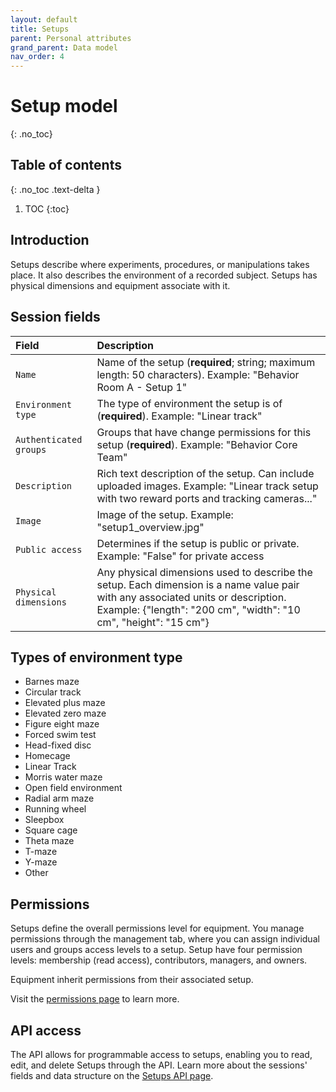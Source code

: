 ```yaml
---
layout: default
title: Setups
parent: Personal attributes
grand_parent: Data model
nav_order: 4
---
```


# Setup model
{: .no_toc}

## Table of contents
{: .no_toc .text-delta }

1. TOC
{:toc}

## Introduction 

Setups describe where experiments, procedures, or manipulations takes place. It also describes the environment of a recorded subject. Setups has physical dimensions and equipment associate with it.

## Session fields

| Field                | Description |
|:---------------------|:------------|
| `Name`                 | Name of the setup (**required**; string; maximum length: 50 characters). Example: "Behavior Room A - Setup 1" |
| `Environment type`     | The type of environment the setup is of (**required**). Example: "Linear track"|
| `Authenticated groups` | Groups that have change permissions for this setup (**required**). Example: "Behavior Core Team" |
| `Description`          | Rich text description of the setup. Can include uploaded images. Example: "Linear track setup with two reward ports and tracking cameras..." |
| `Image`				   | Image of the setup. Example: "setup1_overview.jpg"|
| `Public access`        | Determines if the setup is public or private. Example: "False" for private access |
| `Physical dimensions`  | Any physical dimensions used to describe the setup. Each dimension is a name value pair with any associated units or description. Example: {"length": "200 cm", "width": "10 cm", "height": "15 cm"} |

## Types of environment type

- Barnes maze
- Circular track
- Elevated plus maze
- Elevated zero maze
- Figure eight maze
- Forced swim test
- Head-fixed disc
- Homecage
- Linear Track
- Morris water maze
- Open field environment
- Radial arm maze
- Running wheel
- Sleepbox
- Square cage
- Theta maze
- T-maze
- Y-maze
- Other

## Permissions

Setups define the overall permissions level for equipment. You manage permissions through the management tab, where you can assign individual users and groups access levels to a setup. Setup have four permission levels: membership (read access), contributors, managers, and owners.

Equipment inherit permissions from their associated setup.

Visit the [permissions page]({{"datamodel/permissions/"|absolute_url}}) to learn more. 

## API access

The API allows for programmable access to setups, enabling you to read, edit, and delete Setups through the API. Learn more about the sessions' fields and data structure on the [Setups API page]({{"api/personal_attributes/setup/"|absolute_url}}).
